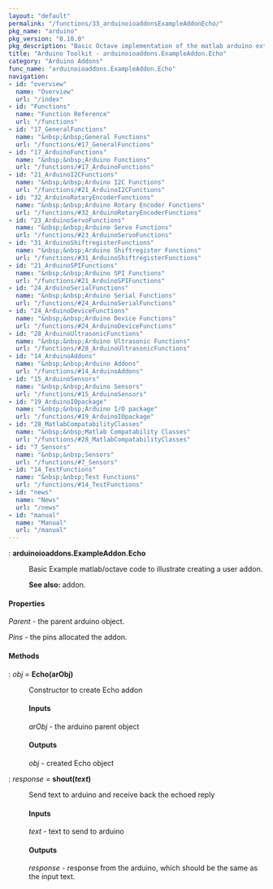 ```yaml
---
layout: "default"
permalink: "/functions/33_arduinoioaddonsExampleAddonEcho/"
pkg_name: "arduino"
pkg_version: "0.10.0"
pkg_description: "Basic Octave implementation of the matlab arduino extension,  allowing communication to a programmed arduino board to control its  hardware."
title: "Arduino Toolkit - arduinoioaddons.ExampleAddon.Echo"
category: "Arduino Addons"
func_name: "arduinoioaddons.ExampleAddon.Echo"
navigation:
- id: "overview"
  name: "Overview"
  url: "/index"
- id: "Functions"
  name: "Function Reference"
  url: "/functions"
- id: "17_GeneralFunctions"
  name: "&nbsp;&nbsp;General Functions"
  url: "/functions/#17_GeneralFunctions"
- id: "17_ArduinoFunctions"
  name: "&nbsp;&nbsp;Arduino Functions"
  url: "/functions/#17_ArduinoFunctions"
- id: "21_ArduinoI2CFunctions"
  name: "&nbsp;&nbsp;Arduino I2C Functions"
  url: "/functions/#21_ArduinoI2CFunctions"
- id: "32_ArduinoRotaryEncoderFunctions"
  name: "&nbsp;&nbsp;Arduino Rotary Encoder Functions"
  url: "/functions/#32_ArduinoRotaryEncoderFunctions"
- id: "23_ArduinoServoFunctions"
  name: "&nbsp;&nbsp;Arduino Servo Functions"
  url: "/functions/#23_ArduinoServoFunctions"
- id: "31_ArduinoShiftregisterFunctions"
  name: "&nbsp;&nbsp;Arduino Shiftregister Functions"
  url: "/functions/#31_ArduinoShiftregisterFunctions"
- id: "21_ArduinoSPIFunctions"
  name: "&nbsp;&nbsp;Arduino SPI Functions"
  url: "/functions/#21_ArduinoSPIFunctions"
- id: "24_ArduinoSerialFunctions"
  name: "&nbsp;&nbsp;Arduino Serial Functions"
  url: "/functions/#24_ArduinoSerialFunctions"
- id: "24_ArduinoDeviceFunctions"
  name: "&nbsp;&nbsp;Arduino Device Functions"
  url: "/functions/#24_ArduinoDeviceFunctions"
- id: "28_ArduinoUltrasonicFunctions"
  name: "&nbsp;&nbsp;Arduino Ultrasonic Functions"
  url: "/functions/#28_ArduinoUltrasonicFunctions"
- id: "14_ArduinoAddons"
  name: "&nbsp;&nbsp;Arduino Addons"
  url: "/functions/#14_ArduinoAddons"
- id: "15_ArduinoSensors"
  name: "&nbsp;&nbsp;Arduino Sensors"
  url: "/functions/#15_ArduinoSensors"
- id: "19_ArduinoIOpackage"
  name: "&nbsp;&nbsp;Arduino I/O package"
  url: "/functions/#19_ArduinoIOpackage"
- id: "28_MatlabCompatabilityClasses"
  name: "&nbsp;&nbsp;Matlab Compatability Classes"
  url: "/functions/#28_MatlabCompatabilityClasses"
- id: "7_Sensors"
  name: "&nbsp;&nbsp;Sensors"
  url: "/functions/#7_Sensors"
- id: "14_TestFunctions"
  name: "&nbsp;&nbsp;Test Functions"
  url: "/functions/#14_TestFunctions"
- id: "news"
  name: "News"
  url: "/news"
- id: "manual"
  name: "Manual"
  url: "/manual"
---
```

<dl class="def">
<dt id="index-arduinoioaddons_002eExampleAddon_002eEcho"><span class="category">: </span><span><em></em> <strong>arduinoioaddons.ExampleAddon.Echo</strong><a href='#index-arduinoioaddons_002eExampleAddon_002eEcho' class='copiable-anchor'></a></span></dt>
<dd><p>Basic Example matlab/octave code to illustrate creating
 a user addon. 
</p>

<p><strong>See also:</strong> addon.
 </p></dd></dl>

<span id="Properties"></span><h4 class="subsubheading">Properties</h4>
<p><var>Parent</var> - the parent arduino object.
</p>
<p><var>Pins</var> - the pins allocated the addon.
</p>
<span id="Methods"></span><h4 class="subheading">Methods</h4>
<dl class="def">
<dt id="index-Echo_0028arObj_0029"><span class="category">: </span><span><em><var>obj</var> =</em> <strong>Echo(arObj)</strong><a href='#index-Echo_0028arObj_0029' class='copiable-anchor'></a></span></dt>
<dd><p>Constructor to create Echo addon
 </p><span id="Inputs"></span><h4 class="subsubheading">Inputs</h4>
<p><var>arObj</var> - the arduino parent object
</p>
<span id="Outputs"></span><h4 class="subsubheading">Outputs</h4>
<p><var>obj</var> - created Echo object
 </p></dd></dl>

<dl class="def">
<dt id="index-shout_0028text_0029"><span class="category">: </span><span><em><var>response</var> =</em> <strong>shout(<var>text</var>)</strong><a href='#index-shout_0028text_0029' class='copiable-anchor'></a></span></dt>
<dd><p>Send text to arduino and receive back the echoed reply
</p>
<span id="Inputs-1"></span><h4 class="subsubheading">Inputs</h4>
<p><var>text</var> - text to send to arduino
</p>
<span id="Outputs-1"></span><h4 class="subsubheading">Outputs</h4>
<p><var>response</var> - response from the arduino, which should be the same as 
 the input text.
 </p></dd></dl>